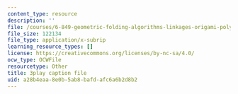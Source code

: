 ```yaml
---
content_type: resource
description: ''
file: /courses/6-849-geometric-folding-algorithms-linkages-origami-polyhedra-fall-2012/a28b4eaa8e0b5ab8bafdafc6a6b2d8b2_OcgtpQvrVs.vtt
file_size: 122134
file_type: application/x-subrip
learning_resource_types: []
license: https://creativecommons.org/licenses/by-nc-sa/4.0/
ocw_type: OCWFile
resourcetype: Other
title: 3play caption file
uid: a28b4eaa-8e0b-5ab8-bafd-afc6a6b2d8b2
---
```

